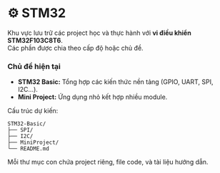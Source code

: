 # ⚙️ STM32

Khu vực lưu trữ các project học và thực hành với **vi điều khiển STM32F103C8T6**.  
Các phần được chia theo cấp độ hoặc chủ đề.

### Chủ đề hiện tại
- **STM32 Basic:** Tổng hợp các kiến thức nền tảng (GPIO, UART, SPI, I2C...).
- **Mini Project:** Ứng dụng nhỏ kết hợp nhiều module.

Cấu trúc dự kiến:
```
STM32-Basic/
├── SPI/
├── I2C/
├── MiniProject/
└── README.md
```

Mỗi thư mục con chứa project riêng, file code, và tài liệu hướng dẫn.

